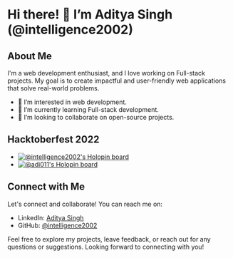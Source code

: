 # Hi there! 👋 I’m Aditya Singh (@intelligence2002)

## About Me

I'm a web development enthusiast, and I love working on Full-stack projects. My goal is to create impactful and user-friendly web applications that solve real-world problems.

- 👀 I’m interested in web development.
- 🌱 I’m currently learning Full-stack development.
- 💞️ I’m looking to collaborate on open-source projects.

## Hacktoberfest 2022

- [![@intelligence2002's Holopin board](https://holopin.me/intelligence2002)](https://holopin.io/@intelligence2002)
- [![@adi011's Holopin board](https://holopin.io/api/user/board?user=adi011)](https://holopin.io/@adi011)

## Connect with Me

Let's connect and collaborate! You can reach me on:

- LinkedIn: [Aditya Singh](https://www.linkedin.com/in/adi008/)
- GitHub: [@intelligence2002](https://github.com/intelligence2002)

Feel free to explore my projects, leave feedback, or reach out for any questions or suggestions. Looking forward to connecting with you!
